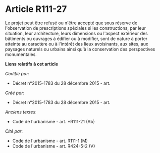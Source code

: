 # Article R111-27

Le projet peut être refusé ou n'être accepté que sous réserve de l'observation de prescriptions spéciales si les
constructions, par leur situation, leur architecture, leurs dimensions ou l'aspect extérieur des bâtiments ou ouvrages à
édifier ou à modifier, sont de nature à porter atteinte au caractère ou à l'intérêt des lieux avoisinants, aux sites, aux
paysages naturels ou urbains ainsi qu'à la conservation des perspectives monumentales.

**Liens relatifs à cet article**

_Codifié par_:

  - Décret n°2015-1783 du 28 décembre 2015 - art.

_Créé par_:

  - Décret n°2015-1783 du 28 décembre 2015 - art.

_Anciens textes_:

  - Code de l'urbanisme - art. *R111-21 (Ab)

_Cité par_:

  - Code de l'urbanisme - art. R111-1 (M)
  - Code de l'urbanisme - art. R424-5-2 (V)
